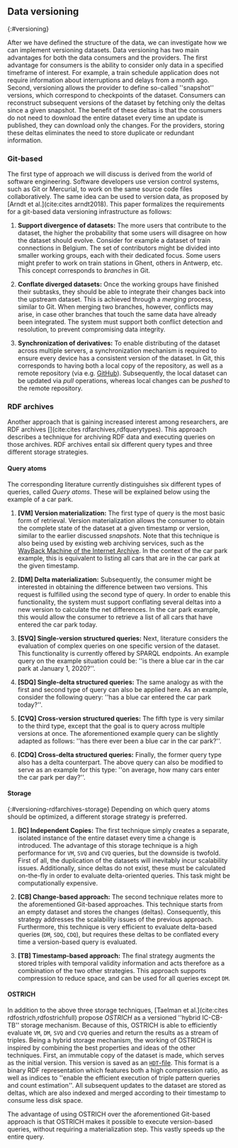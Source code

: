 ## Data versioning
{:#versioning}

After we have defined the structure of the data, we can investigate how we can implement versioning datasets. Data versioning has two main advantages for both the data consumers and the providers. The first advantage for consumers is the ability to consider only data in a specified timeframe of interest. For example, a train schedule application does not require information about interruptions and delays from a month ago. Second, versioning allows the provider to define so-called ''snapshot'' versions, which correspond to checkpoints of the dataset. Consumers can reconstruct subsequent versions of the dataset by fetching only the deltas since a given snapshot. The benefit of these deltas is that the consumers do not need to download the entire dataset every time an update is published, they can download only the changes. For the providers, storing these deltas eliminates the need to store duplicate or redundant information.

### Git-based
The first type of approach we will discuss is derived from the world of software engineering. Software developers use version control systems, such as Git or Mercurial, to work on the same source code files collaboratively. The same idea can be used to version data, as proposed by [Arndt et al.](cite:cites arndt2018). This paper formalizes the requirements for a git-based data versioning infrastructure as follows:

1. **Support divergence of datasets:** 
The more users that contribute to the dataset, the higher the probability that some users will disagree on how the dataset should evolve. Consider for example a dataset of train connections in Belgium. The set of contributors might be divided into smaller working groups, each with their dedicated focus. Some users might prefer to work on train stations in Ghent, others in Antwerp, etc. This concept corresponds to *branches* in Git.

2. **Conflate diverged datasets:**
Once the working groups have finished their subtasks, they should be able to integrate their changes back into the upstream dataset. This is achieved through a *merging* process, similar to Git. When merging two branches, however, conflicts may arise, in case other branches that touch the same data have already been integrated. The system must support both conflict detection and resolution, to prevent compromising data integrity.

3. **Synchronization of derivatives:**
To enable distributing of the dataset across multiple servers, a synchronization mechanism is required to ensure every device has a consistent version of the dataset. In Git, this corresponds to having both a local copy of the repository, as well as a remote repository (via e.g. [GitHub](https://github.com/)). Subsequently, the local dataset can be updated via *pull* operations, whereas local changes can be *pushed* to the remote repository.

### RDF archives
Another approach that is gaining increased interest among researchers, are RDF archives [](cite:cites rdfarchives,rdfquerytypes). This approach describes a technique for archiving RDF data and executing queries on those archives. RDF archives entail six different query types and three different storage strategies.

#### Query atoms
The corresponding literature currently distinguishes six different types of queries, called *Query atoms*. These will be explained below using the example of a car park.

1. **[VM] Version materialization:**
The first type of query is the most basic form of retrieval. Version materialization allows the consumer to obtain the complete state of the dataset at a given timestamp or version, similar to the earlier discussed *snapshots*. Note that this technique is also being used by existing web archiving services, such as the [WayBack Machine of the Internet Archive](https://web.archive.org/). In the context of the car park example, this is equivalent to listing all cars that are in the car park at the given timestamp.

2. **[DM] Delta materialization:**
Subsequently, the consumer might be interested in obtaining the difference between two versions. This request is fulfilled using the second type of query. In order to enable this functionality, the system must support conflating several deltas into a new version to calculate the net differences. In the car park example, this would allow the consumer to retrieve a list of all cars that have entered the car park today.

3. **[SVQ] Single-version structured queries:**
Next, literature considers the evaluation of complex queries on one specific version of the dataset. This functionality is currently offered by SPARQL endpoints. An example query on the example situation could be: ''is there a blue car in the car park at January 1, 2020?''.

4. **[SDQ] Single-delta structured queries:**
The same analogy as with the first and second type of query can also be applied here. As an example, consider the following query: ''has a blue car entered the car park today?''.

5. **[CVQ] Cross-version structured queries:**
The fifth type is very similar to the third type, except that the goal is to query across multiple versions at once. The aforementioned example query can be slightly adapted as follows: ''has there ever been a blue car in the car park?''.

6. **[CDQ] Cross-delta structured queries:**
Finally, the former query type also has a delta counterpart. The above query can also be modified to serve as an example for this type: ''on average, how many cars enter the car park per day?''.

#### Storage
{:#versioning-rdfarchives-storage}
Depending on which query atoms should be optimized, a different storage strategy is preferred.

1. **[IC] Independent Copies:**
The first technique simply creates a separate, isolated instance of the entire dataset every time a change is introduced. The advantage of this storage technique is a high performance for `VM`, `SVQ` and `CVQ` queries, but the downside is twofold. First of all, the duplication of the datasets will inevitably incur scalability issues. Additionally, since deltas do not exist, these must be calculated on-the-fly in order to evaluate delta-oriented queries. This task might be computationally expensive.

2. **[CB] Change-based approach:**
The second technique relates more to the aforementioned Git-based approaches. This technique starts from an empty dataset and stores the changes (deltas). Consequently, this strategy addresses the scalability issues of the previous approach. Furthermore, this technique is very efficient to evaluate delta-based queries (`DM`, `SDQ`, `CDQ`), but requires these deltas to be conflated every time a version-based query is evaluated.

3. **[TB] Timestamp-based approach:**
The final strategy augments the stored triples with temporal validity information and acts therefore as a combination of the two other strategies. This approach supports compression to reduce space, and can be used for all queries except `DM`.

#### OSTRICH
In addition to the above three storage techniques, [Taelman et al.](cite:cites rdfostrich,rdfostrichfull) propose *OSTRICH* as a versioned ''hybrid IC-CB-TB'' storage mechanism. Because of this, OSTRICH is able to efficiently evaluate `VM`, `DM`, `SVQ` and `CVQ` queries and return the results as a stream of triples. Being a hybrid storage mechanism, the working of OSTRICH is inspired by combining the best properties and ideas of the other techniques. First, an immutable copy of the dataset is made, which serves as the initial version. This version is saved as an [`HDT`-file](#formatting-hdt). This format is a binary RDF representation which features both a high compression ratio, as well as indices to ''enable the efficient execution of triple pattern queries and count estimation''. All subsequent updates to the dataset are stored as deltas, which are also indexed and merged according to their timestamp to consume less disk space.

The advantage of using OSTRICH over the aforementioned Git-based approach is that OSTRICH makes it possible to execute version-based queries, without requiring a materialization step. This vastly speeds up the entire query.
